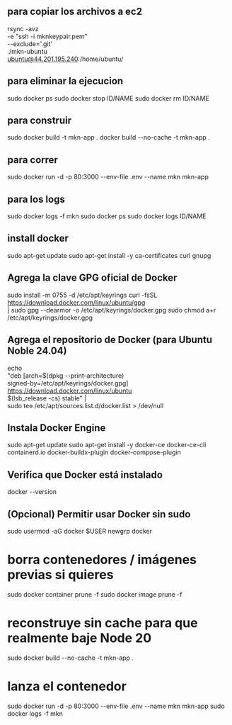 ## para copiar los archivos a ec2
rsync -avz \
  -e "ssh -i mknkeypair.pem" \
  --exclude='.git' \
  ./mkn-ubuntu \
  ubuntu@44.201.195.240:/home/ubuntu/

## para eliminar la ejecucion
sudo docker ps
sudo docker stop ID/NAME
sudo docker rm ID/NAME

## para construir
sudo docker build -t mkn-app .
docker build --no-cache -t mkn-app .

## para correr
sudo docker run -d -p 80:3000 --env-file .env --name mkn mkn-app

## para los logs
sudo docker logs -f mkn
sudo docker ps
sudo docker logs ID/NAME


## install docker
sudo apt-get update
sudo apt-get install -y ca-certificates curl gnupg

## Agrega la clave GPG oficial de Docker
sudo install -m 0755 -d /etc/apt/keyrings
curl -fsSL https://download.docker.com/linux/ubuntu/gpg \
  | sudo gpg --dearmor -o /etc/apt/keyrings/docker.gpg
sudo chmod a+r /etc/apt/keyrings/docker.gpg

## Agrega el repositorio de Docker (para Ubuntu Noble 24.04)
echo \
  "deb [arch=$(dpkg --print-architecture) \
  signed-by=/etc/apt/keyrings/docker.gpg] \
  https://download.docker.com/linux/ubuntu \
  $(lsb_release -cs) stable" | \
  sudo tee /etc/apt/sources.list.d/docker.list > /dev/null

## Instala Docker Engine
sudo apt-get update
sudo apt-get install -y docker-ce docker-ce-cli containerd.io docker-buildx-plugin docker-compose-plugin

## Verifica que Docker está instalado
docker --version

## (Opcional) Permitir usar Docker sin sudo
sudo usermod -aG docker $USER
newgrp docker




# borra contenedores / imágenes previas si quieres
sudo docker container prune -f
sudo docker image prune -f

# reconstruye sin cache para que realmente baje Node 20
sudo docker build --no-cache -t mkn-app .

# lanza el contenedor
sudo docker run -d -p 80:3000 --env-file .env --name mkn mkn-app
sudo docker logs -f mkn
